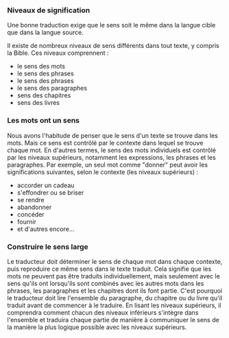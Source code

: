 ### Niveaux de signification

Une bonne traduction exige que le sens soit le même dans la langue cible que dans la langue source.

Il existe de nombreux niveaux de sens différents dans tout texte, y compris la Bible. Ces niveaux comprennent :

* le sens des mots
* le sens des phrases
* le sens des phrases
* le sens des paragraphes
* sens des chapitres
* sens des livres

### Les mots ont un sens

Nous avons l'habitude de penser que le sens d'un texte se trouve dans les mots. Mais ce sens est contrôlé par le contexte dans lequel se trouve chaque mot. En d'autres termes, le sens des mots individuels est contrôlé par les niveaux supérieurs, notamment les expressions, les phrases et les paragraphes. Par exemple, un seul mot comme "donner" peut avoir les significations suivantes, selon le contexte (les niveaux supérieurs) :

* accorder un cadeau
* s'effondrer ou se briser
* se rendre
* abandonner
* concéder
* fournir
* et d'autres encore...

### Construire le sens large

Le traducteur doit déterminer le sens de chaque mot dans chaque contexte, puis reproduire ce même sens dans le texte traduit. Cela signifie que les mots ne peuvent pas être traduits individuellement, mais seulement avec le sens qu'ils ont lorsqu'ils sont combinés avec les autres mots dans les phrases, les paragraphes et les chapitres dont ils font partie. C'est pourquoi le traducteur doit lire l'ensemble du paragraphe, du chapitre ou du livre qu'il traduit avant de commencer à le traduire. En lisant les niveaux supérieurs, il comprendra comment chacun des niveaux inférieurs s'intègre dans l'ensemble et traduira chaque partie de manière à communiquer le sens de la manière la plus logique possible avec les niveaux supérieurs.
